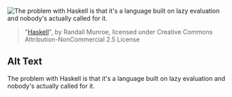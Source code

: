 ![The problem with Haskell is that it's a language built on lazy evaluation and nobody's actually called for it.](https://imgs.xkcd.com/comics/haskell.png)
> "[Haskell](https://xkcd.com/1312/)", by Randall Munroe, licensed under Creative Commons Attribution-NonCommercial 2.5 License

## Alt Text
The problem with Haskell is that it's a language built on lazy evaluation and nobody's actually called for it.
